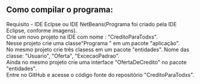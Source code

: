 ## Como compilar o  programa:
Requisito - IDE Eclpse ou IDE NetBeans(Programa foi criado pela IDE Eclipse, conforme imagens).  <br/>
Crie um novo projeto na IDE com nome : "CreditoParaTodxs". <br/>
Nesse projeto crie uma classe"Programa " em um pacote "aplicação". <br/>
No mesmo projeto crie três clasess em um pacote "entidades". Nome das classe: "Usuario", "Oferta", "ExcecaoPadrao". <br/>
Ainda no mesmo projeto crie uma interface "OfertaDeCredito" no pacote "entidades". <br/>
Entre no GitHub e acesse o código fonte do repositório "CreditoParaTodxs". <br/>
